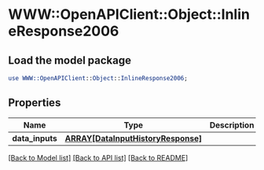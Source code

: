 # WWW::OpenAPIClient::Object::InlineResponse2006

## Load the model package
```perl
use WWW::OpenAPIClient::Object::InlineResponse2006;
```

## Properties
Name | Type | Description | Notes
------------ | ------------- | ------------- | -------------
**data_inputs** | [**ARRAY[DataInputHistoryResponse]**](DataInputHistoryResponse.md) |  | [optional] 

[[Back to Model list]](../README.md#documentation-for-models) [[Back to API list]](../README.md#documentation-for-api-endpoints) [[Back to README]](../README.md)


